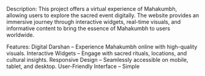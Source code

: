 Description:
This project offers a virtual experience of Mahakumbh, allowing users to explore the sacred event digitally. 
The website provides an immersive journey through interactive widgets, real-time visuals, 
and informative content to bring the essence of Mahakumbh to users worldwide.

Features:
Digital Darshan – Experience Mahakumbh online with high-quality visuals.
Interactive Widgets – Engage with sacred rituals, locations, and cultural insights.
Responsive Design – Seamlessly accessible on mobile, tablet, and desktop.
User-Friendly Interface – Simple
